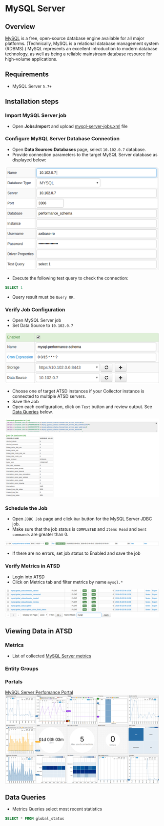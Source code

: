 # MySQL Server

## Overview

[MySQL](http://www.mysql.com/) is a free, open-source database engine available for all major platforms. (Technically, MySQL is a relational database management system (RDBMS).) MySQL represents an excellent introduction to modern database technology, as well as being a reliable mainstream database resource for high-volume applications.

## Requirements

- MySQL Server `5.7+`

## Installation steps

### Import MySQL Server job

* Open **Jobs:Import** and upload [mysql-server-jobs.xml](mysql-server-jobs.xml) file

### Configure MySQL Server Database Connection

* Open **Data Sources:Databases** page, select `10.102.0.7` database.
* Provide connection parameters to the target MySQL Server database as displayed below:

![](images/mysql-datasource.png)

* Execute the following test query to check the connection:

```SQL
SELECT 1
```
* Query result must be `Query OK`.

### Verify Job Configuration

* Open MySQL Server job
* Set Data Source to `10.102.0.7`

![](images/mysql-jdbc-job.png)

* Choose one of target ATSD instances if your Collector instance is connected to multiple ATSD servers.
* Save the Job
* Open each configuration, click on `Test` button and review output. See [Data Queries](#data-queries) below.

![](images/test_result.png)

### Schedule the Job

* Open `JDBC Job` page and click `Run` button for the MySQL Server JDBC job.
* Make sure that the job status is `COMPLETED` and `Items Read` and `Sent commands` are greater than 0.

![](images/test_run.png)

* If there are no errors, set job status to Enabled and save the job

### Verify Metrics in ATSD

* Login into ATSD
* Click on Metrics tab and filter metrics by name `mysql.*`

![](images/mysql-metrics.png)

## Viewing Data in ATSD

### Metrics

* List of collected [MySQL Server metrics](metric-list.md)

### Entity Groups

### Portals
[MySQL Server Perfomance Portal](http://apps.axibase.com/chartlab/efee662e)
![](images/mysql-portal.png)


## Data Queries

* Metrics Queries select most recent statistics 

```SQL
SELECT * FROM global_status
```


